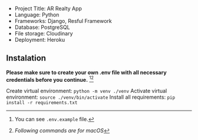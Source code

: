 - Project Title: AR Realty App
- Language: Python
- Frameworks: Django, Resful Framework
- Database: PostgreSQL
- File storage: Cloudinary
- Deployment: Heroku

## Instalation

**Please make sure to create your own .env file with all necessary credentials before you continue.** [^1][^2]
[^1]: You can see `.env.example` file.
[^2]: _Following commands are for macOS_

Create virtual environment: `python -m venv ./venv`
Activate virtual environment: `source ./venv/bin/activate`
Install all requirements: `pip install -r requirements.txt`
